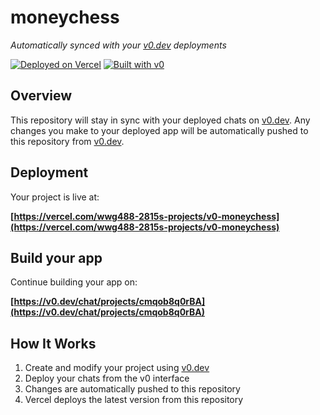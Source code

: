 # moneychess

*Automatically synced with your [v0.dev](https://v0.dev) deployments*

[![Deployed on Vercel](https://img.shields.io/badge/Deployed%20on-Vercel-black?style=for-the-badge&logo=vercel)](https://vercel.com/wwg488-2815s-projects/v0-moneychess)
[![Built with v0](https://img.shields.io/badge/Built%20with-v0.dev-black?style=for-the-badge)](https://v0.dev/chat/projects/cmqob8q0rBA)

## Overview

This repository will stay in sync with your deployed chats on [v0.dev](https://v0.dev).
Any changes you make to your deployed app will be automatically pushed to this repository from [v0.dev](https://v0.dev).

## Deployment

Your project is live at:

**[https://vercel.com/wwg488-2815s-projects/v0-moneychess](https://vercel.com/wwg488-2815s-projects/v0-moneychess)**

## Build your app

Continue building your app on:

**[https://v0.dev/chat/projects/cmqob8q0rBA](https://v0.dev/chat/projects/cmqob8q0rBA)**

## How It Works

1. Create and modify your project using [v0.dev](https://v0.dev)
2. Deploy your chats from the v0 interface
3. Changes are automatically pushed to this repository
4. Vercel deploys the latest version from this repository
